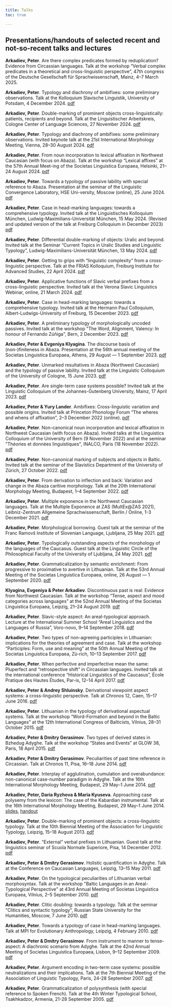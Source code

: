 ```yaml
---
title: Talks
toc: true

---
```


## Presentations/handouts of selected recent and not-so-recent talks and lectures

<!--more-->

**Arkadiev, Peter**. Are there complex predicates formed by reduplication? Evidence from Circassian languages. Talk at the workshop “Verbal complex predicates in a theoretical and cross-linguistic perspective”, 47th congress of the Deutsche Gesellschaft für Sprachwissenschaft, Mainz, 4–7 March 2025.

**Arkadiev, Peter**. Typology and diachrony of ambifixes: some preliminary observations. Talk at the Kolloquium Slavische Linguistik, University of Potsdam, 4 December 2024. [pdf](Arkadiev2024_ambifixes_Potsdam.pdf)

**Arkadiev, Peter**. Double-marking of prominent objects cross-linguistically: patients, recipients and beyond. Talk at the Linguistischer Arbeitskreis, Cologne Center of Language Sciences, 27 November 2024. [pdf](Arkadiev2024_doublemarking_LAK.pdf)

**Arkadiev, Peter**. Typology and diachrony of ambifixes: some preliminary observations. Invited keynote talk at the 21st International Morphology Meeting, Vienna, 28–30 August 2024. [pdf](Arkadiev2024_ambifixes_IMM.pdf)

**Arkadiev, Peter**. From noun incorporation to lexical affixation in Northwest Caucasian (with focus on Abaza). Talk at the workshop “Lexical affixes” at the 57th Annual Meet-ing of the Societas Linguistica Europaea, Helsinki, 21–24 August 2024. [pdf](Arkadiev2024_Abaza_Incorp_SLE.pdf)

**Arkadiev, Peter**. Towards a typology of passive lability with special reference to Abaza. Presentation at the seminar of the Linguistic Convergence Laboratory, HSE Uni-versity, Moscow (online), 25 June 2024. [pdf](Arkadiev2024_PassLab_ConLab.pdf)

**Arkadiev, Peter**. Case in head-marking languages: towards a comprehensive typology. Invited talk at the Linguistisches Kolloquium München, Ludwig-Maximilians-Universität München, 15 May 2024. (Revised and updated version of the talk at Freiburg Colloquium in December 2023) [pdf](Arkadiev2024_case-n-headmarking-LMU.pdf)

**Arkadiev, Peter**. Differential double-marking of objects: Uralic and beyond. Invited talk at the Seminar “Current Topics in Uralic Studies and Linguistic Typology”, Ludwig-Maximilians-Universität München, 13 May 2024. [pdf](Arkadiev2024_doublemarking_LMU.pdf)

**Arkadiev, Peter**. Getting to grips with “linguistic complexity” from a cross-linguistic perspective. Talk at the FRIAS Kolloquium, Freiburg Institute for Advanced Studies, 22 April 2024. [pdf](Arkadiev2024_complexity_FRIAS.pdf)

**Arkadiev, Peter**. Applicative functions of Slavic verbal prefixes from a cross-linguistic perspective. Invited talk at the Verona Slavic Linguistics Webinar, online, 21 March 2024. [pdf](Arkadiev2024_ApplicSlavic_Verona.pdf)

**Arkadiev, Peter**. Case in head-marking languages: towards a comprehensive typology. Invited talk at the Hermann Paul Colloquium, Albert-Ludwigs-University of Freiburg, 15 December 2023. [pdf](Arkadiev2023_case-n-headmarking-Freiburg.pdf)

**Arkadiev, Peter**. A preliminary typology of morphologically uncoded passives. Invited talk at the workshop "The Word, Alignment, Valency: In honour of Fernando Zúñiga", Bern, 2 December 2023. [pdf](Arkadiev2023_PassLab_Bern.pdf)

**Arkadiev, Peter & Evgeniya Klyagina**. The discourse basis of (non-)finiteness in Abaza. Presentation at the 56th annual meeting of the Societas Linguistica Europaea, Athens, 29 August — 1 September 2023. [pdf](ArkadievKlyagina2023_AbazaFinDisc.pdf)

**Arkadiev, Peter**. Unmarked resultatives in Abaza (Northwest Caucasian) and the typology of passive lability. Invited talk at the Linguistic Colloquium of the University of Cologne, 15 June 2023. [pdf](Arkadiev2023_AbResPassLab_Cologne.pdf)

**Arkadiev, Peter**. Are single-term case systems possible? Invited talk at the Linguistic Colloquium of the Johannes-Gutenberg University, Mainz, 17 April 2023. [pdf](Arkadiev2023_monocasual_Mainz.pdf)

**Arkadiev, Peter & Yury Lander**. Ambifixes: Cross-linguistic variation and possible origins. Invited talk at Princeton Phonology Forum “The wheres and whens of affixation”, 2–3 December 2022 (online). [pdf](ArkadievLander2022_ambifixes_pphf.pdf)

**Arkadiev, Peter**. Non-canonical noun incorporation and lexical affixation in Northwest Caucasian (with focus on Abaza). Invited talks at the Linguistics Colloquium of the University of Bern (9 November 2022) and at the seminar "Théories et données linguistiques", INALCO, Paris (18 November 2022). [pdf](Arkadiev2022_AbazaIncorp.pdf)

**Arkadiev, Peter**. Non-canonical marking of subjects and objects in Baltic. Invited talk at the seminar of the Slavistics Department of the University of Zürich, 27 October 2022. [pdf](Arkadiev2022_BaltNonCanonCase_Zurich.pdf)

**Arkadiev, Peter**. From derivation to inflection and back: Variation and change in the Abaza caritive morphology. Talk at the 20th International Morphology Meeting, Budapest, 1–4 September 2022. [pdf](Arkadiev2022_AbazaCaritiveIMM.pdf)

**Arkadiev, Peter**. Multiple exponence in the Northwest Caucasian languages. Talk at the Multiple Exponence at ZAS (MultEx@ZAS 2021), Leibniz-Zentrum Allgemeine Sprachwissenschaft, Berlin / Online, 1-3 December 2021. [pdf](Arkadiev2021_multexpNWC.pdf)

**Arkadiev, Peter**. Morphological borrowing. Guest talk at the seminar of the Franc Ramovš Institute of Slovenian Language, Ljubljana, 25 May 2021. [pdf](Arkadiev2021_morphborrowing_Ljubljana.pdf)

**Arkadiev, Peter**. Typologically outstanding aspects of the morphology of the languages of the Caucasus. Guest talk at the Linguistic Circle of the Philosophical Faculty of the University of Ljubljana, 24 May 2021. [pdf](Arkadiev2021_CaucMorphLjubljana.pdf)

**Arkadiev, Peter**. Grammaticalization by semantic enrichment: From progressive to proximative to avertive in Lithuanian. Talk at the 53rd Annual Meeting of the Societas Linguistica Europaea, online, 26 August — 1 September 2020. [pdf](Arkadiev2020_LithAvertSLE.pdf)

**Klyagina, Evgeniya & Peter Arkadiev**. Discontinuous past is real: Evidence from Northwest Caucasian. Talk at the workshop “Tense, aspect and mood categories across languages” at the 52nd Annual Meeting of the Societas Linguistica Europaea, Leipzig, 21–24 August 2019. [pdf](KlyaginaArkadiev2019_DiscPastNWC_SLE.pdf)

**Arkadiev, Peter**. Slavic-style aspect: An areal-typological approach. Lecture at the International Summer School “Areal Linguistics and the Languages of Russia”, Voro-novo, 9–14 September 2018. [pdf](Arkadiev2018_aspect_arealHSE.pdf)

**Arkadiev, Peter**. Two types of non-agreeing participles in Lithuanian: implications for the theories of agreement and case. Talk at the workshop “Participles: Form, use and meaning” at the 50th Annual Meeting of the Societas Linguistica Europaea, Zü-rich, 10–13 September 2017. [pdf](Arkadiev2017_Lithpartnoagr_SLE.pdf)

**Arkadiev, Peter**. When perfective and imperfective mean the same: Pluperfect and “retrospective shift” in Circassian languages. Invited talk at the international conference “Historical Linguistics of the Caucasus”, École Pratique des Hautes Études, Par-is, 12–14 April 2017. [pdf](Arkadiev2017_CircPlupParis.pdf)

**Arkadiev, Peter & Andrey Shluinsky**. Derivational viewpoint aspect systems: a cross-linguistic perspective. Talk at *Chronos* 12, Caen, 15–17 June 2016. [pdf](ArkadievShluinsky_2016_derivaspect_Caen.pdf)

**Arkadiev, Peter**. Lithuanian in the typology of derivational aspectual systems. Talk at the workshop “Word-Formation and beyond in the Baltic Languages” at the 12th International Congress of Balticists, Vilnius, 28–31 October 2015. [pdf](Arkadiev_2015_LithAspTypVilnius.pdf)

**Arkadiev, Peter & Dmitry Gerasimov**. Two types of derived states in Bzhedug Adyghe. Talk at the workshop “States and Events” at GLOW 38, Paris, 18 April 2015. [pdf](ArkadievGerasimov_2015_AdygheStatesGLOW.pdf)

**Arkadiev, Peter & Dmitry Gerasimov**. Peculiarities of past time reference in Circassian. Talk at Chronos 11, Pisa, 16–18 June 2014. [pdf](GerasimovArkadiev_2014_CircassianpastChronos11.pdf)

**Arkadiev, Peter**. Interplay of agglutination, cumulation and overabundance: non-canonical case-number paradigm in Adyghe. Talk at the 16th International Morphology Meeting, Budapest, 29 May–1 June 2014. [pdf](Arkadiev_2014_Adygcaseparadigm_IMM16.pdf)

**Arkadiev, Peter, Daria Ryzhova & Maria Kyuseva**. Approaching case polysemy from the lexicon: The case of the Kabardian instrumental. Talk at the 16th International Morphology Meeting, Budapest, 29 May–1 June 2014. [slides](ArkadievEtAl_2014_BeslInstr_IMM16_slides.pdf), [handout](ArkadievEtAl_2014_BeslInstr_IMM16_handout.pdf)

**Arkadiev, Peter**. Double-marking of prominent objects: a cross-linguistic typology. Talk at the 10th Biennial Meeting of the Association for Linguistic Typology, Leipzig, 15–18 August 2013. [pdf](Arkadiev_2013_doublemarking_ALT.pdf)

**Arkadiev, Peter**. “External” verbal prefixes in Lithuanian. Guest talk at the linguistics seminar of Scuola Normale Superiore, Pisa, 14 December 2012. [pdf](Arkadiev_2012_h_lithextpref_pisa.pdf)

**Arkadiev, Peter & Dmitry Gerasimov**. Holistic quantification in Adyghe. Talk at the Conference on Caucasian Languages, Leipzig, 13–15 May 2011. [pdf](ArkadievGerasimov2011_zere_Leipzig.pdf)

**Arkadiev, Peter**. On the typological peculiarities of Lithuanian verbal morphosyntax. Talk at the workshop "Baltic Languages in an Areal-Typological Perspective" at 43rd Annual Meeting of Societas Linguistica Europaea, Vilnius, 2–5 September 2010. [pdf](Arkadiev2010_PeculiarLithuanianSLE.pdf)

**Arkadiev, Peter**. Clitic doubling: towards a typology. Talk at the seminar "Clitics and syntactic typology", Russian State University for the Humanities, Moscow, 7 June 2010. [pdf](Arkadiev2010_cldoubling_rggu.pdf)

**Arkadiev, Peter**. Towards a typology of case in head-marking languages. Talk at MPI for Evolutionary Anthropology, Leipzig, 4 February 2010. [pdf](Arkadiev2010_case_n_headmarking_leipzig.pdf)

**Arkadiev, Peter & Dmitry Gerasimov**. From instrument to manner to tense-aspect: A diachronic scenario from Adyghe. Talk at the 42nd Annual Meeting of Societas Linguistica Europaea, Lisbon, 9–12 September 2009. [pdf](ArkadievGerasimov2009_zere_lisboa.pdf)

**Arkadiev, Peter**. Argument encoding in two-term case systems: possible neutralizations and their implications. Talk at the 7th Biennial Meeting of the Association of Linguistic Typology, Paris, 24-28 September 2007. [pdf](Arkadiev2007_2caseALT.pdf)

**Arkadiev, Peter**. Grammaticalization of polysynthesis (with special reference to Spoken French). Talk at the 4th Winter Typological School, Tsakhkadzor, Armenia, 21-28 September 2005. [pdf](Arkadiev2005GramPolysynthesis.pdf)

